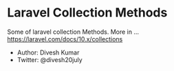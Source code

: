 # Laravel Collection Methods

Some of laravel collection Methods. More in ...
https://laravel.com/docs/10.x/collections


* Author: Divesh Kumar
* Twitter: @divesh20july